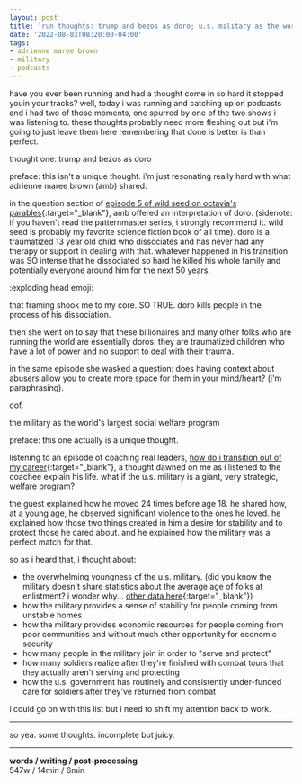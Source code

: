 ```yaml
---
layout: post
title: 'run thoughts: trump and bezos as doro; u.s. military as the world&#039;s largest social welfare program'
date: '2022-08-03T08:20:00-04:00'
tags:
- adrienne maree brown
- military
- podcasts
--- 
```



have you ever been running and had a thought come in so hard it stopped youin your tracks? well, today i was running and catching up on podcasts and i had two of those moments, one spurred by one of the two shows i was listening to. these thoughts probably need more fleshing out but i'm going to just leave them here remembering that done is better is than perfect. 

thought one: trump and bezos as doro

preface: this isn't a unique thought. i'm just resonating really hard with what adrienne maree brown (amb) shared.

in the question section of [episode 5 of wild seed on octavia's parables](https://anchor.fm/oparables/episodes/Mind-of-My-Mind-Chapter-5-e1llbkb){:target="_blank"}, amb offered an interpretation of doro. (sidenote: if you haven't read the patternmaster series, i strongly recommend it. wild seed is probably my favorite science fiction book of all time). doro is a traumatized 13 year old child who dissociates and has never had any therapy or support in dealing with that. whatever happened in his transition was SO intense that he dissociated so hard he killed his whole family and potentially everyone around him for the next 50 years. 

:exploding head emoji: 

that framing shook me to my core. SO TRUE. doro kills people in the process of his dissociation. 

then she went on to say that these billionaires and many other folks who are running the world are essentially doros. they are traumatized children who have a lot of power and no support to deal with their trauma. 

in the same episode she wasked a question: does having context about abusers allow you to create more space for them in your mind/heart? (i'm paraphrasing). 

oof. 

the military as the world's largest social welfare program

preface: this one actually is a unique thought.

listening to an episode of coaching real leaders, [how do i transition out of my career](https://hbr.org/podcast/2022/07/how-do-i-transition-out-of-my-current-career){:target="_blank"}, a thought dawned on me as i listened to the coachee explain his life. what if the u.s. military is a giant, very strategic, welfare program?

the guest explained how he moved 24 times before age 18. he shared how, at a young age, he observed significant violence to the ones he loved. he explained how those two things created in him a desire for stability and to protect those he cared about. and he explained how the military was a perfect match for that. 

so as i heard that, i thought about:

* the overwhelming youngness of the u.s. military. (did you know the military doesn't share statistics about the average age of folks at enlistment? i wonder why... [other data here](https://work.chron.com/can-join-military-38-years-old-25290.html){:target="_blank"})
* how the military provides a sense of stability for people coming from unstable homes
* how the military provides economic resources for people coming from poor communities and without much other opportunity for economic security
* how many people in the military join in order to "serve and protect" 
* how many soldiers realize after they're finished with combat tours that they actually aren't serving and protecting
* how the u.s. government has routinely and consistently under-funded care for soldiers after they've returned from combat

i could go on with this list but i need to shift my attention back to work. 

---

so yea. some thoughts. incomplete but juicy. 


---


<!-- hyperlink bank -->


<!-- &#042; = asterisk -->
<!-- &#039; = single quote '-->

**words / writing / post-processing**  
547w / 14min / 6min